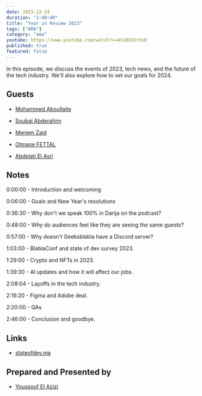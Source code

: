 ```yaml
---
date: 2023-12-24
duration: "2:48:40"
title: "Year in Review 2023"
tags: ["AMA"]
category: "ama"
youtube: https://www.youtube.com/watch?v=4Cs8O3VchnE
published: true
featured: false
---
```


In this episode, we discuss the events of 2023, tech news, and the future of the tech industry. We'll also explore how to set our goals for 2024.

## Guests

- [Mohammed Aboullaite](https://twitter.com/laytoun)

- [Soubai Abderahim](https://twitter.com/soub4i)

- [Meriem Zaid](https://twitter.com/_iMeriem)

- [Otmane FETTAL](https://twitter.com/ofettal)

- [Abdelati El Asri](https://twitter.com/kaizendae)

## Notes

0:00:00 - Introduction and welcoming

0:06:00 - Goals and New Year's resolutions

0:36:30 - Why don't we speak 100% in Darija on the podcast?

0:48:00 - Why do audiences feel like they are seeing the same guests?

0:57:00 - Why doesn't Geeksblabla have a Discord server?

1:03:00 - BlablaConf and state of dev survey 2023.

1:29:00 - Crypto and NFTs in 2023.

1:39:30 - AI updates and how it will affect our jobs.

2:08:04 - Layoffs in the tech industry.

2:16:20 - Figma and Adobe deal.

2:20:00 - QAs

2:46:00 - Conclusion and goodbye.

## Links

- [stateofdev.ma](https://stateofdev.ma)

## Prepared and Presented by

- [Youssouf El Azizi](https://elazizi.com)
